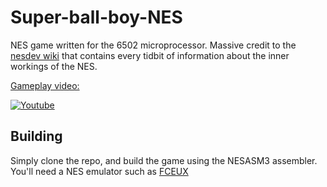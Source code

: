 # Super-ball-boy-NES

NES game written for the 6502 microprocessor. Massive credit to the [nesdev wiki](https://wiki.nesdev.com/w/index.php/Nesdev_Wiki) that contains every tidbit of information about the inner workings of the NES.

[Gameplay video:](http://www.youtube.com/watch?v=YfTsCO5kQXY)

[![Youtube](https://i.ytimg.com/vi/YfTsCO5kQXY/hqdefault.jpg)](http://www.youtube.com/watch?v=YfTsCO5kQXY)

## Building

Simply clone the repo, and build the game using the NESASM3 assembler. You'll need a NES emulator such as [FCEUX](https://fceux.com/web/home.html)
